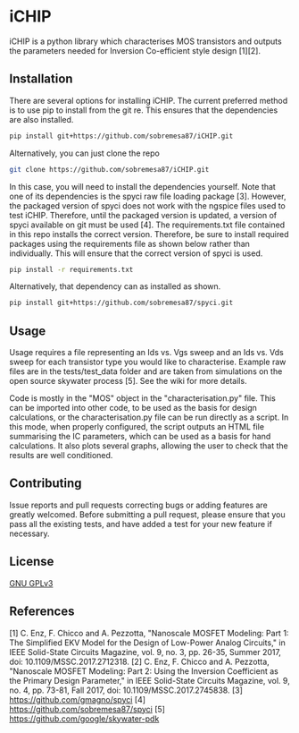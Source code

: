 # iCHIP

iCHIP is a python library which characterises MOS transistors and outputs
the parameters needed for Inversion Co-efficient style design [1][2].

## Installation

There are several options for installing iCHIP. The current preferred
method is to use pip to install from the git re. This ensures that the 
dependencies are also installed.

```bash
pip install git+https://github.com/sobremesa87/iCHIP.git
```

Alternatively, you can just clone the repo

```bash
git clone https://github.com/sobremesa87/iCHIP.git
```

In this case, you will need to install the dependencies yourself. Note that one of its dependencies is the
spyci raw file loading package [3]. However, the packaged version of
spyci does not work with the ngspice files used to test iCHIP. Therefore,
until the packaged version is updated, a version of spyci available on
git must be used [4]. The requirements.txt file contained in this repo
installs the correct version. Therefore, be sure to install required packages
using the requirements file as shown below rather than individually. This 
will ensure that the correct version of spyci is used.

```bash
pip install -r requirements.txt
```

Alternatively, that dependency can as installed as shown.

```bash
pip install git+https://github.com/sobremesa87/spyci.git
```

## Usage

Usage requires a file representing an Ids vs. Vgs sweep and an
Ids vs. Vds sweep for each transistor type you would like to 
characterise. Example raw files are in the tests/test_data folder 
and are taken from simulations on the open source skywater process [5].
See the wiki for more details. 

Code is mostly in the "MOS" object in the "characterisation.py" file. This
can be imported into other code, to be used as the basis for design 
calculations, or the characterisation.py file can be run directly as a
script. In this mode, when properly configured, the script outputs an
HTML file summarising the IC parameters, which can be used as a basis for
hand calculations. It also plots several graphs, allowing the user to check
that the results are well conditioned.

## Contributing
Issue reports and pull requests correcting bugs or adding features are
greatly welcomed. Before submitting a pull request, please ensure that
you pass all the existing tests, and have added a test for your new
feature if necessary.

## License
[GNU GPLv3](https://choosealicense.com/licenses/gpl-3.0/)

## References
[1] C. Enz, F. Chicco and A. Pezzotta, "Nanoscale MOSFET Modeling: Part 1: The Simplified EKV Model for the Design of Low-Power Analog Circuits," in IEEE Solid-State Circuits Magazine, vol. 9, no. 3, pp. 26-35, Summer 2017, doi: 10.1109/MSSC.2017.2712318.
[2] C. Enz, F. Chicco and A. Pezzotta, "Nanoscale MOSFET Modeling: Part 2: Using the Inversion Coefficient as the Primary Design Parameter," in IEEE Solid-State Circuits Magazine, vol. 9, no. 4, pp. 73-81, Fall 2017, doi: 10.1109/MSSC.2017.2745838.
[3] https://github.com/gmagno/spyci
[4] https://github.com/sobremesa87/spyci
[5] https://github.com/google/skywater-pdk